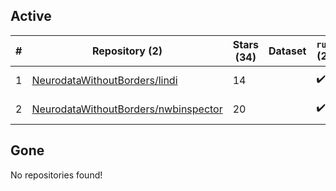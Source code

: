 ## Active
| # | Repository (2) | Stars (34) | Dataset | `run` (2) | `containers-run` | Last Modified |
| --- | --- | --- | --- | --- | --- | --- |
| 1 | [NeurodataWithoutBorders/lindi](https://github.com/NeurodataWithoutBorders/lindi) | 14 |  | :heavy_check_mark: |  | 2025-05-30 21:07:08+00:00 |
| 2 | [NeurodataWithoutBorders/nwbinspector](https://github.com/NeurodataWithoutBorders/nwbinspector) | 20 |  | :heavy_check_mark: |  | 2025-08-04 18:57:55+00:00 |

## Gone
No repositories found!

